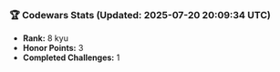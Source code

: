 ### 🏆 Codewars Stats (Updated: 2025-07-20 20:09:34 UTC)

- **Rank:** 8 kyu
- **Honor Points:** 3
- **Completed Challenges:** 1
